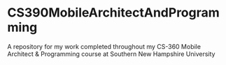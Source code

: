 # CS390MobileArchitectAndProgramming
A repository for my work completed throughout my CS-360 Mobile Architect &amp; Programming course at Southern New Hampshire University
